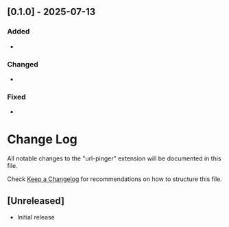 ## [0.1.0] - 2025-07-13

### Added
- 

### Changed
- 

### Fixed
- 

# Change Log

All notable changes to the "url-pinger" extension will be documented in this file.

Check [Keep a Changelog](http://keepachangelog.com/) for recommendations on how to structure this file.

## [Unreleased]

- Initial release